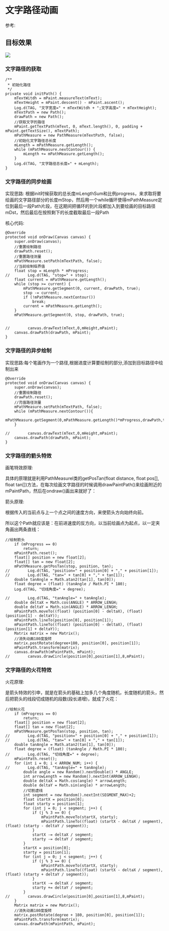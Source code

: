 # 文字路径动画 #

参考:

## 目标效果 ##

![](/imgs/textPathAnim.gif)

### 文字路径的获取 ###

    /**
     * 初始化路径
     */
    private void initPath() {
        mTextWitdh = mPaint.measureText(mText);
        mTextHeight = mPaint.descent() - mPaint.ascent();
        Log.d(TAG, "文字宽度=" + mTextWitdh + ";文字高度=" + mTextHeight);
        mTextPath = new Path();
        drawPath = new Path();
        //获取文字的路径
        mPaint.getTextPath(mText, 0, mText.length(), 0, padding + mPaint.getTextSize(), mTextPath);
        mPathMeasure = new PathMeasure(mTextPath, false);
        //初始化文字路径总长度
        mLength = mPathMeasure.getLength();
        while (mPathMeasure.nextContour()) {
            mLength += mPathMeasure.getLength();
        }
        Log.d(TAG, "文字路径总长度=" + mLength);
    }

### 文字路径的同步绘画 ###

实现思路:	根据init时候获取的总长度mLengthSum和比例progress，来求取将要绘画的文字路径部分的长度mStop，然后用一个while循环使得mPathMeasure定位到最后一段Path片段，在这期间把循环的到片段都加入到要绘画的目标路径mDst，然后最后在按照剩下的长度截取最后一段Path


核心代码:

    @Override
    protected void onDraw(Canvas canvas) {
        super.onDraw(canvas);
        //重置绘制路径
        drawPath.reset();
        //重置路径测量
        mPathMeasure.setPath(mTextPath, false);
        //当前绘制临界值
        float stop = mLength * mProgress;
	//        Log.d(TAG, "stop=" + stop);
        float current = mPathMeasure.getLength();
        while (stop >= current) {
            mPathMeasure.getSegment(0, current, drawPath, true);
            stop -= current;
            if (!mPathMeasure.nextContour())
                break;
            current = mPathMeasure.getLength();
        }
        mPathMeasure.getSegment(0, stop, drawPath, true);


	//        canvas.drawText(mText,0,mHeight,mPaint);
        canvas.drawPath(drawPath, mPaint);
    }

### 文字路径的异步绘制 ###

实现思路:每个笔画作为一个路径,根据进度计算要绘制的部分,添加到目标路径中绘制出来

    @Override
    protected void onDraw(Canvas canvas) {
        super.onDraw(canvas);
        //重置绘制路径
        drawPath.reset();
        //充值路径测量
        mPathMeasure.setPath(mTextPath, false);
        while (mPathMeasure.nextContour()){
            mPathMeasure.getSegment(0,mPathMeasure.getLength()*mProgress,drawPath,true);
        }

	//        canvas.drawText(mText,0,mHeight,mPaint);
        canvas.drawPath(drawPath, mPaint);
    }

### 文字路径的箭头特效 ###

画笔特效原理:	

具体的原理就是利用PathMeasurel类的getPosTan(float distance, float pos[], float tan[])方法，在每次绘画文字路径的时候调用drawPaintPath()来绘画附近的mPaintPath，然后在ondraw()画出来就好了：

箭头原理:
	
根据传入的当前点与上一个点之间的速度方向，来使箭头方向始终向前。

所以这个Path就应该是：在前进速度的反方向，以当前绘画点为起点，以一定夹角画出两条直线：


    //绘制箭头
        if (mProgress == 0)
            return;
        mPaintPath.reset();
        float[] position = new float[2];
        float[] tan = new float[2];
        mPathMeasure.getPosTan(stop, position, tan);
	//        Log.d(TAG, "position=" + position[0] + "," + position[1]);
	//        Log.d(TAG, "tan=" + tan[0] + "," + tan[1]);
        double tanAngle = Math.atan2(tan[1], tan[0]);
        float degree = (float) (tanAngle / Math.PI * 180);
        Log.d(TAG, "切线角度=" + degree);

	//        Log.d(TAG, "tanAngle=" + tanAngle);
        double deltaX = Math.cos(ANGLE) * ARROW_LENGH;
        double deltaY = Math.sin(ANGLE) * ARROW_LENGH;
        mPaintPath.moveTo((float) (position[0] - deltaX), (float) (position[1] - deltaY));
        mPaintPath.lineTo(position[0], position[1]);
        mPaintPath.lineTo((float) (position[0] - deltaX), (float) (position[1] + deltaY));
        Matrix matrix = new Matrix();
        //消失动画180度旋转
        matrix.postRotate(degree+180, position[0], position[1]);
        mPaintPath.transform(matrix);
        canvas.drawPath(mPaintPath, mPaint);
	//        canvas.drawCircle(position[0],position[1],8,mPaint);

### 文字路径的火花特效 ###

火花原理:

是箭头特效的引申，就是在箭头的基础上加多几个角度随机，长度随机的箭头，然后把箭头的线段切成随机的段数(段长递增)，就成了火花：

    //绘制火花
        if (mProgress == 0)
            return;
        float[] position = new float[2];
        float[] tan = new float[2];
        mPathMeasure.getPosTan(stop, position, tan);
	//        Log.d(TAG, "position=" + position[0] + "," + position[1]);
	//        Log.d(TAG, "tan=" + tan[0] + "," + tan[1]);
        double tanAngle = Math.atan2(tan[1], tan[0]);
        float degree = (float) (tanAngle / Math.PI * 180);
	//        Log.d(TAG, "切线角度=" + degree);
        mPaintPath.reset();
        for (int i = 0; i < ARROW_NUM; i++) {
	//        Log.d(TAG, "tanAngle=" + tanAngle);
            double angle = new Random().nextDouble() * ANGLE;
            int arrowLength = new Random().nextInt(ARROW_LENGH);
            double deltaX = Math.cos(angle) * arrowLength;
            double deltaY = Math.sin(angle) * arrowLength;
            //切割虚线
            int segment = new Random().nextInt(SEGMENT_MAX)+2;
            float startX = position[0];
            float starty = position[1];
            for (int j = 0; j < segment; j++) {
                if (j % 3 == 0) {
                    mPaintPath.moveTo(startX, starty);
                    mPaintPath.lineTo((float) (startX - deltaX / segment), (float) (starty - deltaY / segment));
                }
                startX -= deltaX / segment;
                starty -= deltaY / segment;
            }
            startX = position[0];
            starty = position[1];
            for (int j = 0; j < segment; j++) {
                if (j % 3 == 0) {
                    mPaintPath.moveTo(startX, starty);
                    mPaintPath.lineTo((float) (startX - deltaX / segment), (float) (starty + deltaY / segment));
                }
                startX -= deltaX / segment;
                starty += deltaY / segment;
            }
	//        canvas.drawCircle(position[0],position[1],8,mPaint);
        }
        Matrix matrix = new Matrix();
        //消失动画180度旋转
        matrix.postRotate(degree + 180, position[0], position[1]);
        mPaintPath.transform(matrix);
        canvas.drawPath(mPaintPath, mPaint);
